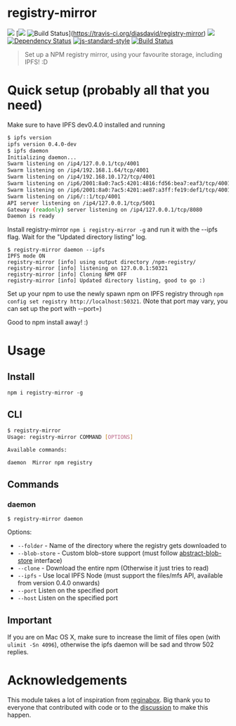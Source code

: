 registry-mirror
===============

[![](https://img.shields.io/badge/made%20by-Protocol%20Labs-blue.svg?style=flat-square)](http://ipn.io) [[![](https://img.shields.io/badge/freejs-%23ipfs-blue.svg?style=flat-square)](http://webchat.freenode.net/?channels=%23ipfs) ![Build Status](https://travis-ci.org/diasdavid/registry-mirror.svg?style=flat-square)](https://travis-ci.org/diasdavid/registry-mirror) ![](https://img.shields.io/badge/coverage-%3F-yellow.svg?style=flat-square) [![Dependency Status](https://david-dm.org/diasdavid/registry-mirror.svg?style=flat-square)](https://david-dm.org/diasdavid/registry-mirror) [![js-standard-style](https://img.shields.io/badge/code%20style-standard-brightgreen.svg?style=flat-square)](https://github.com/feross/standard) [![Build Status](https://img.shields.io/travis/diasdavid/registry-mirror/master.svg?style=flat-square)](https://travis-ci.org/diasdavid/registry-mirror)

> Set up a NPM registry mirror, using your favourite storage, including IPFS! :D

# Quick setup (probably all that you need)

Make sure to have IPFS dev0.4.0 installed and running

```bash
$ ipfs version                                     
ipfs version 0.4.0-dev
$ ipfs daemon
Initializing daemon...
Swarm listening on /ip4/127.0.0.1/tcp/4001
Swarm listening on /ip4/192.168.1.64/tcp/4001
Swarm listening on /ip4/192.168.10.172/tcp/4001
Swarm listening on /ip6/2001:8a0:7ac5:4201:4816:fd56:bea7:eaf3/tcp/4001
Swarm listening on /ip6/2001:8a0:7ac5:4201:ae87:a3ff:fe19:def1/tcp/4001
Swarm listening on /ip6/::1/tcp/4001
API server listening on /ip4/127.0.0.1/tcp/5001
Gateway (readonly) server listening on /ip4/127.0.0.1/tcp/8080
Daemon is ready
```

Install registry-mirror `npm i registry-mirror -g` and run it with the --ipfs flag. Wait for the "Updated directory listing" log.

```
$ registry-mirror daemon --ipfs
IPFS mode ON
registry-mirror [info] using output directory /npm-registry/
registry-mirror [info] listening on 127.0.0.1:50321
registry-mirror [info] Cloning NPM OFF
registry-mirror [info] Updated directory listing, good to go :)
```

Set up your npm to use the newly spawn npm on IPFS registry through `npm config set registry http://localhost:50321`. (Note that port may vary, you can set up the port with --port=<port>)

Good to npm install away! :)

# Usage

## Install

`npm i registry-mirror -g`

## CLI

```bash
$ registry-mirror
Usage: registry-mirror COMMAND [OPTIONS]

Available commands:

daemon  Mirror npm registry
```

## Commands

### daemon

`$ registry-mirror daemon`

Options:
- `--folder` - Name of the directory where the registry gets downloaded to
- `--blob-store` - Custom blob-store support (must follow [abstract-blob-store]() interface)
- `--clone` - Download the entire npm (Otherwise it just tries to read)
- `--ipfs` - Use local IPFS Node (must support the files/mfs API, available from version 0.4.0 onwards)
- `--port` Listen on the specified port
- `--host` Listen on the specified port

## Important

If you are on Mac OS X, make sure to increase the limit of files open (with `ulimit -Sn 4096`), otherwise the ipfs daemon will be sad and throw 502 replies.

# Acknowledgements

This module takes a lot of inspiration from [reginabox](https://www.npmjs.com/package/reginabox). Big thank you to everyone that contributed with code or to the [discussion](https://github.com/ipfs/notes/issues/2) to make this happen.
